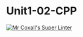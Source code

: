 # Unit1-02-CPP
[![Mr Coxall's Super Linter](https://github.com/ICS3U-Programming-JosephK/Unit1-02-CPP/workflows/Mr%20Coxall's%20Super%20Linter/badge.svg)](https://github.com/ICS3U-Programming-JosephK/Unit1-02-CPP/actions/)
